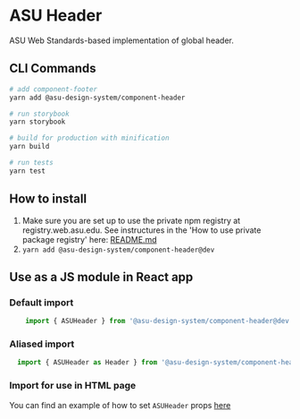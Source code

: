 # ASU Header
ASU Web Standards-based implementation of global header.

## CLI Commands

``` bash
# add component-footer
yarn add @asu-design-system/component-header

# run storybook
yarn storybook

# build for production with minification
yarn build

# run tests
yarn test

```

## How to install

1. Make sure you are set up to use the private npm registry at registry.web.asu.edu. See instructures in the 'How to use private package registry' here: [README.md](../../README.md)
2. ```yarn add @asu-design-system/component-header@dev```

## Use as a JS module in React app

### Default import
```JAVASCRIPT
    import { ASUHeader } from '@asu-design-system/component-header@dev'
```

### Aliased import
```JAVASCRIPT
  import { ASUHeader as Header } from '@asu-design-system/component-header@dev'
```

### Import for use in HTML page
You can find an example of how to set `ASUHeader` props [here](/packages/component-header/examples/global-header.html)


